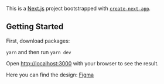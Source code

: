 This is a [Next.js](https://nextjs.org/) project bootstrapped with [`create-next-app`](https://github.com/vercel/next.js/tree/canary/packages/create-next-app).

## Getting Started

First, download packages:

`yarn`
and then run
`yarn dev`

Open [http://localhost:3000](http://localhost:3000) with your browser to see the result.

Here you can find the design: [Figma](https://www.figma.com/file/WD6vnJcf7FkyzMLFiPcEMD/FreeCode-2.0?node-id=42%3A117)
